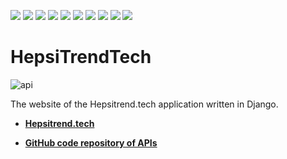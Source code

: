 ![](https://img.shields.io/badge/Python-FFD43B?style=for-the-badge&logo=python&logoColor=blue) ![](https://img.shields.io/badge/Django-092E20?style=for-the-badge&logo=django&logoColor=green) ![](https://img.shields.io/badge/Docker-2CA5E0?style=for-the-badge&logo=docker&logoColor=white) ![](https://img.shields.io/badge/JWT-000000?style=for-the-badge&logo=JSON%20web%20tokens&logoColor=white) ![](https://img.shields.io/badge/json-5E5C5C?style=for-the-badge&logo=json&logoColor=white) ![](https://img.shields.io/badge/HTML5-E34F26?style=for-the-badge&logo=html5&logoColor=white) ![](https://img.shields.io/badge/CSS3-1572B6?style=for-the-badge&logo=css3&logoColor=white) ![](https://img.shields.io/badge/JavaScript-323330?style=for-the-badge&logo=javascript&logoColor=F7DF1E) ![](https://img.shields.io/badge/Bootstrap-563D7C?style=for-the-badge&logo=bootstrap&logoColor=white) ![](https://img.shields.io/badge/Font_Awesome-339AF0?style=for-the-badge&logo=fontawesome&logoColor=white)

# HepsiTrendTech

![api](https://github.com/AhmetFurkanDEMIR/HepsiTrendTech-APIs/assets/54184905/b17d6e13-3e0b-46e5-b8a7-41f24c2ed3ca)

The website of the Hepsitrend.tech application written in Django. 


* [**Hepsitrend.tech**](https://hepsitrend.tech/)


* [**GitHub code repository of APIs**](https://github.com/AhmetFurkanDEMIR/HepsiTrendTech-APIs)

